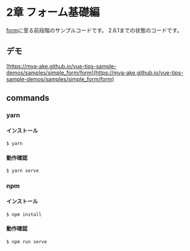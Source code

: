 # 2章 フォーム基礎編

[form](https://github.com/mya-ake/vue-tips-samples/tree/master/form)に至る前段階のサンプルコードです。
2.6.1までの状態のコードです。

## デモ

[https://mya-ake.github.io/vue-tips-sample-demos/samples/simple_form/form](https://mya-ake.github.io/vue-tips-sample-demos/samples/simple_form/form)

## commands

### yarn

#### インストール

```
$ yarn
```

#### 動作確認

```
$ yarn serve
```

### npm

#### インストール

```
$ npm install
```

#### 動作確認

```
$ npm run serve
```
